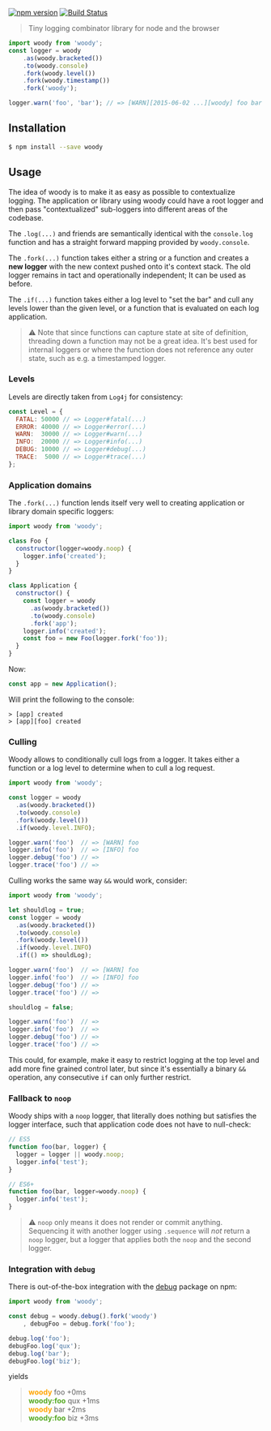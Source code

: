 [![npm version](https://badge.fury.io/js/woody.svg)](http://badge.fury.io/js/woody)
[![Build Status](https://travis-ci.org/felixSchl/woody.svg?branch=master)](https://travis-ci.org/felixSchl/woody)

> Tiny logging combinator library for node and the browser

```javascript
import woody from 'woody';
const logger = woody
    .as(woody.bracketed())
    .to(woody.console)
    .fork(woody.level())
    .fork(woody.timestamp())
    .fork('woody');

logger.warn('foo', 'bar'); // => [WARN][2015-06-02 ...][woody] foo bar
```

## Installation

```bash
$ npm install --save woody
```

## Usage

The idea of woody is to make it as easy as possible to contextualize logging.
The application or library using woody could have a root logger and then pass
"contextualized" sub-loggers into different areas of the codebase.

The `.log(...)` and friends are semantically identical with the `console.log`
function and has a straight forward mapping provided by `woody.console`.

The `.fork(...)` function takes either a string or a function and creates a
**new logger** with the new context pushed onto it's context stack. The old
logger remains in tact and operationally independent; It can be used as before.

The `.if(...)` function takes either a log level to "set the bar" and cull any
levels lower than the given level, or a function that is evaluated on each
log application.

> :warning: Note that since functions can capture state at site of definition,
> threading down a function may not be a great idea. It's best used for internal
> loggers or where the function does not reference any outer state, such as e.g.
> a timestamped logger.

### Levels

Levels are directly taken from `Log4j` for consistency:

```javascript
const Level = {
  FATAL: 50000 // => Logger#fatal(...)
  ERROR: 40000 // => Logger#error(...)
  WARN:  30000 // => Logger#warn(...)
  INFO:  20000 // => Logger#info(...)
  DEBUG: 10000 // => Logger#debug(...)
  TRACE:  5000 // => Logger#trace(...)
};
```

### Application domains

The `.fork(...)` function lends itself very well to creating application or
library domain specific loggers:

```javascript
import woody from 'woody';

class Foo {
  constructor(logger=woody.noop) {
    logger.info('created');
  }
}

class Application {
  constructor() {
    const logger = woody
      .as(woody.bracketed())
      .to(woody.console)
      .fork('app');
    logger.info('created');
    const foo = new Foo(logger.fork('foo'));
  }
}
```

Now:

```javascript
const app = new Application();
```

Will print the following to the console:

```
> [app] created
> [app][foo] created
```

### Culling

Woody allows to conditionally cull logs from a logger. It takes either a
function or a log level to determine when to cull a log request.

```javascript
import woody from 'woody';

const logger = woody
  .as(woody.bracketed())
  .to(woody.console)
  .fork(woody.level())
  .if(woody.level.INFO);

logger.warn('foo')  // => [WARN] foo
logger.info('foo')  // => [INFO] foo
logger.debug('foo') // =>
logger.trace('foo') // =>
```

Culling works the same way `&&` would work, consider:

```javascript
import woody from 'woody';

let shouldlog = true;
const logger = woody
  .as(woody.bracketed())
  .to(woody.console)
  .fork(woody.level())
  .if(woody.level.INFO)
  .if(() => shouldLog);

logger.warn('foo')  // => [WARN] foo
logger.info('foo')  // => [INFO] foo
logger.debug('foo') // =>
logger.trace('foo') // =>

shouldlog = false;

logger.warn('foo')  // =>
logger.info('foo')  // =>
logger.debug('foo') // =>
logger.trace('foo') // =>
```

This could, for example, make it easy to restrict logging at the top level
and add more fine grained control later, but since it's essentially a binary
`&&` operation, any consecutive `if` can only further restrict.

### Fallback to `noop`

Woody ships with a `noop` logger, that literally does nothing but satisfies the
logger interface, such that application code does not have to null-check:

```javascript
// ES5
function foo(bar, logger) {
  logger = logger || woody.noop;
  logger.info('test');
}

// ES6+
function foo(bar, logger=woody.noop) {
  logger.info('test');
}
```

> :warning: `noop` only means it does not render or commit anything.
> Sequencing it with another logger using `.sequence` will *not* return a `noop`
> logger, but a logger that applies both the `noop` and the second logger.

### Integration with `debug`

There is out-of-the-box integration with the [debug](https://www.npmjs.com/package/debug)
package on npm:

```javascript
import woody from 'woody';

const debug = woody.debug().fork('woody')
    , debugFoo = debug.fork('foo');

debug.log('foo');
debugFoo.log('qux');
debug.log('bar');
debugFoo.log('biz');

```

yields

>   <strong style="color:orange">woody</strong> foo +0ms<br/>
>   <strong style="color:#5a2">woody:foo</strong> qux +1ms<br/>
>   <strong style="color:orange">woody</strong> bar +2ms<br/>
>   <strong style="color:#5a2">woody:foo</strong> biz +3ms
